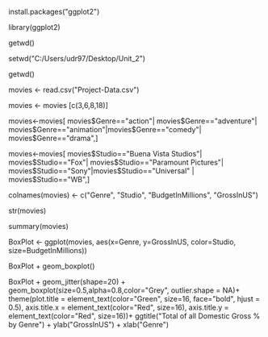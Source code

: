 install.packages("ggplot2")

library(ggplot2)

getwd()

setwd("C:/Users/udr97/Desktop/Unit_2")

getwd()

movies <- read.csv("Project-Data.csv")

movies <- movies [c(3,6,8,18)]




movies<-movies[
movies$Genre=="action"|
movies$Genre=="adventure"|
movies$Genre=="animation"|movies$Genre=="comedy"|
movies$Genre=="drama",]

movies<-movies[
movies$Studio=="Buena Vista Studios"|
movies$Studio=="Fox"| movies$Studio=="Paramount Pictures"|
movies$Studio=="Sony"|movies$Studio=="Universal" |
movies$Studio=="WB",]

colnames(movies) <- c("Genre", "Studio", "BudgetInMillions", "GrossInUS")



str(movies)

summary(movies)

BoxPlot <- ggplot(movies, aes(x=Genre, y=GrossInUS, color=Studio, size=BudgetInMillions))

BoxPlot + geom_boxplot()

BoxPlot + geom_jitter(shape=20) + geom_boxplot(size=0.5,alpha=0.8,color="Grey",
outlier.shape = NA)+ theme(plot.title = element_text(color="Green", size=16, face="bold", hjust = 0.5),
axis.title.x = element_text(color="Red", size=16), axis.title.y = element_text(color="Red", size=16))+  ggtitle("Total of all Domestic Gross % by Genre") + ylab("GrossInUS") + xlab("Genre")
